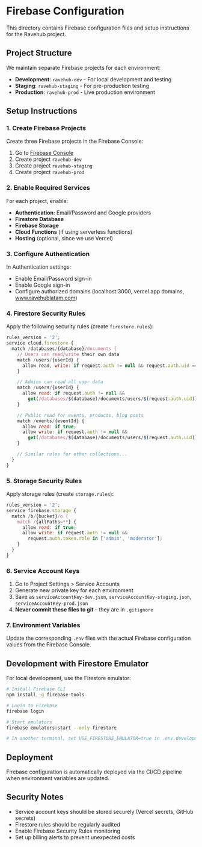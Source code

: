 # Firebase Configuration

This directory contains Firebase configuration files and setup instructions for the Ravehub project.

## Project Structure

We maintain separate Firebase projects for each environment:

- **Development**: `ravehub-dev` - For local development and testing
- **Staging**: `ravehub-staging` - For pre-production testing
- **Production**: `ravehub-prod` - Live production environment

## Setup Instructions

### 1. Create Firebase Projects

Create three Firebase projects in the Firebase Console:

1. Go to [Firebase Console](https://console.firebase.google.com/)
2. Create project `ravehub-dev`
3. Create project `ravehub-staging`
4. Create project `ravehub-prod`

### 2. Enable Required Services

For each project, enable:

- **Authentication**: Email/Password and Google providers
- **Firestore Database**
- **Firebase Storage**
- **Cloud Functions** (if using serverless functions)
- **Hosting** (optional, since we use Vercel)

### 3. Configure Authentication

In Authentication settings:

- Enable Email/Password sign-in
- Enable Google sign-in
- Configure authorized domains (localhost:3000, vercel.app domains, www.ravehublatam.com)

### 4. Firestore Security Rules

Apply the following security rules (create `firestore.rules`):

```javascript
rules_version = '2';
service cloud.firestore {
  match /databases/{database}/documents {
    // Users can read/write their own data
    match /users/{userId} {
      allow read, write: if request.auth != null && request.auth.uid == userId;
    }

    // Admins can read all user data
    match /users/{userId} {
      allow read: if request.auth != null &&
        get(/databases/$(database)/documents/users/$(request.auth.uid)).data.role in ['admin', 'moderator'];
    }

    // Public read for events, products, blog posts
    match /events/{eventId} {
      allow read: if true;
      allow write: if request.auth != null &&
        get(/databases/$(database)/documents/users/$(request.auth.uid)).data.role in ['admin', 'moderator'];
    }

    // Similar rules for other collections...
  }
}
```

### 5. Storage Security Rules

Apply storage rules (create `storage.rules`):

```javascript
rules_version = '2';
service firebase.storage {
  match /b/{bucket}/o {
    match /{allPaths=**} {
      allow read: if true;
      allow write: if request.auth != null &&
        request.auth.token.role in ['admin', 'moderator'];
    }
  }
}
```

### 6. Service Account Keys

1. Go to Project Settings > Service Accounts
2. Generate new private key for each environment
3. Save as `serviceAccountKey-dev.json`, `serviceAccountKey-staging.json`, `serviceAccountKey-prod.json`
4. **Never commit these files to git** - they are in `.gitignore`

### 7. Environment Variables

Update the corresponding `.env` files with the actual Firebase configuration values from the Firebase Console.

## Development with Firestore Emulator

For local development, use the Firestore emulator:

```bash
# Install Firebase CLI
npm install -g firebase-tools

# Login to Firebase
firebase login

# Start emulators
firebase emulators:start --only firestore

# In another terminal, set USE_FIRESTORE_EMULATOR=true in .env.development
```

## Deployment

Firebase configuration is automatically deployed via the CI/CD pipeline when environment variables are updated.

## Security Notes

- Service account keys should be stored securely (Vercel secrets, GitHub secrets)
- Firestore rules should be regularly audited
- Enable Firebase Security Rules monitoring
- Set up billing alerts to prevent unexpected costs